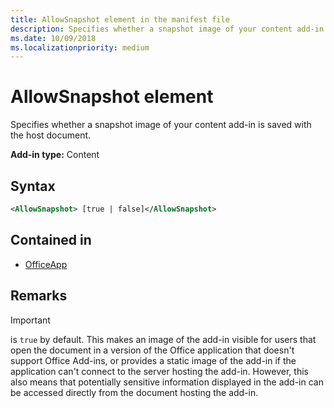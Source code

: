 ```yaml
---
title: AllowSnapshot element in the manifest file
description: Specifies whether a snapshot image of your content add-in is saved with the host document.
ms.date: 10/09/2018
ms.localizationpriority: medium
---
```


# AllowSnapshot element

Specifies whether a snapshot image of your content add-in is saved with the host document.

**Add-in type:** Content

## Syntax

```XML
<AllowSnapshot> [true | false]</AllowSnapshot>
```

## Contained in

- [OfficeApp](officeapp.md)

## Remarks

 > [!IMPORTANT]
 > **<AllowSnapshot>** is `true` by default. This makes an image of the add-in visible for users that open the document in a version of the Office application that doesn't support Office Add-ins, or provides a static image of the add-in if the application can't connect to the server hosting the add-in. However, this also means that potentially sensitive information displayed in the add-in can be accessed directly from the document hosting the add-in.
